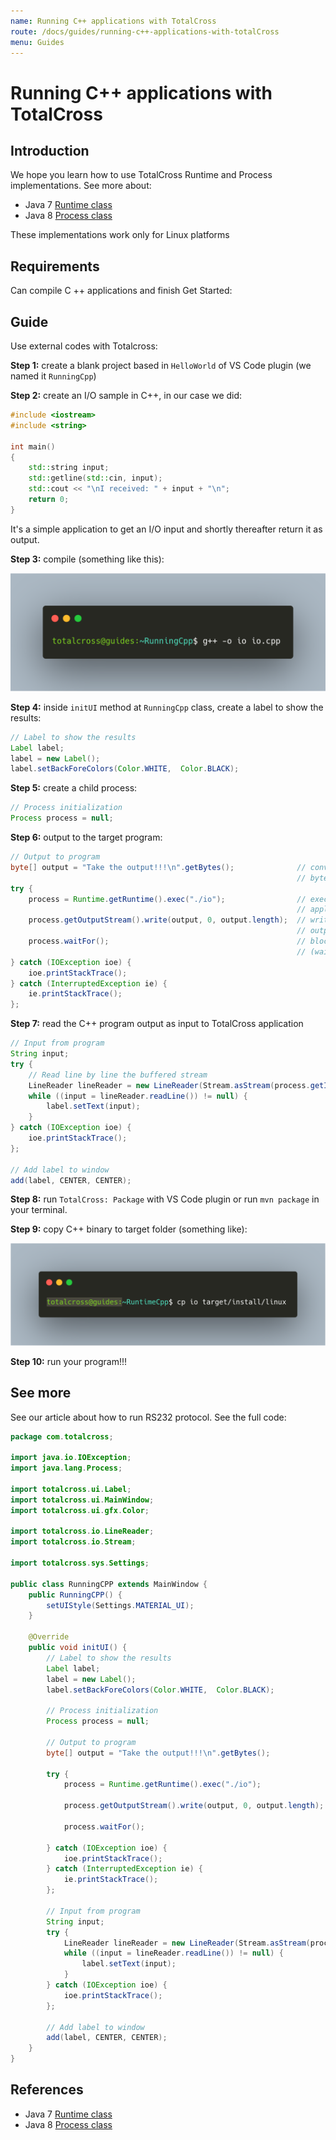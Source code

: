 ```yaml
---
name: Running C++ applications with TotalCross
route: /docs/guides/running-c++-applications-with-totalCross
menu: Guides
---
```


# Running C++ applications with TotalCross

## Introduction

We hope you learn how to use TotalCross Runtime and Process implementations. See more about:

- Java 7 [Runtime class](https://docs.oracle.com/javase/7/docs/api/java/lang/Runtime.html)
- Java 8 [Process class](https://docs.oracle.com/javase/8/docs/api/java/lang/Process.html)

<!-- {% hint style="warning" %} -->

These implementations work only for Linux platforms

<!-- {% endhint %} -->

## Requirements

Can compile C ++ applications and finish Get Started:

<!-- {% page-ref page="running-c++-applications-with-totalcross.md" %} -->

## Guide

Use external codes with Totalcross:

**Step 1:** create a blank project based in `HelloWorld` of VS Code plugin \(we named it `RunningCpp`\)

**Step 2:** create an I/O sample in C++, in our case we did:

```cpp
#include <iostream>
#include <string>

int main()
{
    std::string input;
    std::getline(std::cin, input);
    std::cout << "\nI received: " + input + "\n";
    return 0;
}
```

<!-- {% hint style="info" %} -->

It's a simple application to get an I/O input and shortly thereafter return it as output.

<!-- {% endhint %} -->

**Step 3:** compile \(something like this\):

![image29](../.gitbook/assets/image29.png)

**Step 4:** inside `initUI` method at `RunningCpp` class, create a label to show the results:

```java
// Label to show the results
Label label;
label = new Label();
label.setBackForeColors(Color.WHITE,  Color.BLACK);
```

**Step 5:** create a child process:

```java
// Process initialization
Process process = null;
```

**Step 6:** output to the target program:

```java
// Output to program
byte[] output = "Take the output!!!\n".getBytes();              // convert string to
                                                                // byte array
try {
    process = Runtime.getRuntime().exec("./io");                // execute your
                                                                // application (sh like)
    process.getOutputStream().write(output, 0, output.length);  // write output into
                                                                // output strem
    process.waitFor();                                          // blocking method
                                                                // (wait io finish)
} catch (IOException ioe) {
    ioe.printStackTrace();
} catch (InterruptedException ie) {
    ie.printStackTrace();
};
```

**Step 7:** read the C++ program output as input to TotalCross application

```java
// Input from program
String input;
try {
    // Read line by line the buffered stream
    LineReader lineReader = new LineReader(Stream.asStream(process.getInputStream()));
    while ((input = lineReader.readLine()) != null) {
        label.setText(input);
    }
} catch (IOException ioe) {
    ioe.printStackTrace();
};

// Add label to window
add(label, CENTER, CENTER);
```

**Step 8:** run `TotalCross: Package` with VS Code plugin or run `mvn package` in your terminal.

**Step 9:** copy C++ binary to target folder \(something like\):

![image39](../.gitbook/assets/image39.png)

**Step 10:** run your program!!!

## See more

See our article about how to run RS232 protocol. See the full code:

```java
package com.totalcross;

import java.io.IOException;
import java.lang.Process;

import totalcross.ui.Label;
import totalcross.ui.MainWindow;
import totalcross.ui.gfx.Color;

import totalcross.io.LineReader;
import totalcross.io.Stream;

import totalcross.sys.Settings;

public class RunningCPP extends MainWindow {
    public RunningCPP() {
        setUIStyle(Settings.MATERIAL_UI);
    }

    @Override
    public void initUI() {
        // Label to show the results
        Label label;
        label = new Label();
        label.setBackForeColors(Color.WHITE,  Color.BLACK);

        // Process initialization
        Process process = null;

        // Output to program
        byte[] output = "Take the output!!!\n".getBytes();              // convert string to
                                                                        // byte array
        try {
            process = Runtime.getRuntime().exec("./io");                // execute your
                                                                        // application (sh like)
            process.getOutputStream().write(output, 0, output.length);  // write output into
                                                                        // output strem
            process.waitFor();                                          // blocking method
                                                                        // (wait io finish)
        } catch (IOException ioe) {
            ioe.printStackTrace();
        } catch (InterruptedException ie) {
            ie.printStackTrace();
        };

        // Input from program
        String input;
        try {
            LineReader lineReader = new LineReader(Stream.asStream(process.getInputStream()));
            while ((input = lineReader.readLine()) != null) {
                label.setText(input);
            }
        } catch (IOException ioe) {
            ioe.printStackTrace();
        };

        // Add label to window
        add(label, CENTER, CENTER);
    }
}
```

## References

- Java 7 [Runtime class](https://docs.oracle.com/javase/7/docs/api/java/lang/Runtime.html)
- Java 8 [Process class](https://docs.oracle.com/javase/8/docs/api/java/lang/Process.html)
